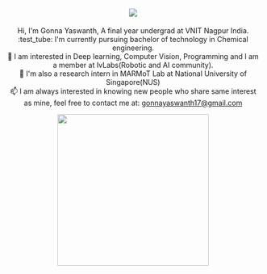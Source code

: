 

<h1 align="center">
  <a href="https://git.io/typing-svg">
    <img src="https://readme-typing-svg.herokuapp.com/?lines=Hello,+There!+👋;This+is+Yaswanth....;Nice+to+meet+you!&center=true&size=30">
  </a>
</h1>


<p align="center">
  Hi, I'm Gonna Yaswanth, A final year undergrad at VNIT Nagpur India.
  <br>
  :test_tube: I'm currently pursuing bachelor of technology in Chemical engineering.
  
 
  <br>
  🤖 I am interested in Deep learning, Computer Vision, Programming and I am a member at IvLabs(Robotic and AI community).
  <br>
<!--   📚 I’m currently working on  LEGGED robots:dog2:. -->
<!--   📌  I'm also a research intern in MARMoT Lab at National University of Singapore(NUS) working on articulated locomotion😄. -->
📌  I'm also a research intern in MARMoT Lab at National University of Singapore(NUS) 
  <br>
  📫 I am always interested in knowing new people who share same interest as mine, feel free to contact me at: <a href="mailto: gonnayaswanth17@gmail.com">gonnayaswanth17@gmail.com</a>
  
</p>
<p align="center">
                       <img src="https://user-images.githubusercontent.com/92177410/227701109-e12d7e8f-a50d-4bbf-a9c4-9a83fbfb528d.gif" width="300" height="300">

 

</p>


